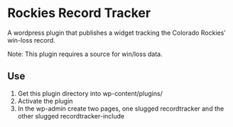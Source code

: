 # Rockies Record Tracker

A wordpress plugin that publishes a widget tracking the Colorado Rockies' win-loss record.

Note: This plugin requires a source for win/loss data.

## Use
1. Get this plugin directory into wp-content/plugins/
1. Activate the plugin
1. In the wp-admin create two pages, one slugged recordtracker and the other slugged recordtracker-include
